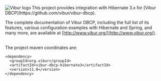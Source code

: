 <img align="left" src="http://www.vibur.org/img/vibur-130x130.png" alt="Vibur logo"> 
This project provides integration with Hibernate 3.x for [Vibur DBCP](https://github.com/vibur/vibur-dbcp).

The complete documentation of Vibur DBCP, including the full list of its features, various configuration 
examples with Hibernate and Spring, and many more, are available at [http://www.vibur.org/](http://www.vibur.org/).

<br>
The project maven coordinates are:

```
<dependency>
  <groupId>org.vibur</groupId>
  <artifactId>vibur-dbcp-hibernate3</artifactId>
  <version>11.0</version>
</dependency>   
```
